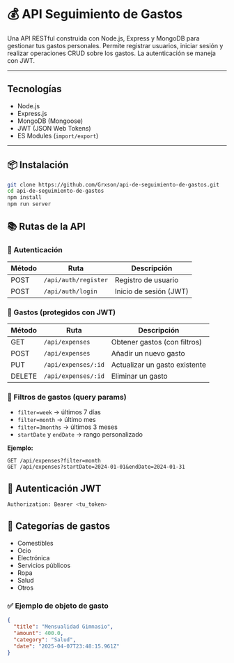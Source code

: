 # 💰 API Seguimiento de Gastos

Una API RESTful construida con Node.js, Express y MongoDB para gestionar tus gastos personales. Permite registrar usuarios, iniciar sesión y realizar operaciones CRUD sobre los gastos. La autenticación se maneja con JWT.

---

## Tecnologías

- Node.js
- Express.js
- MongoDB (Mongoose)
- JWT (JSON Web Tokens)
- ES Modules (`import/export`)

---

## 📦 Instalación

```bash
git clone https://github.com/Grxson/api-de-seguimiento-de-gastos.git
cd api-de-seguimiento-de-gastos
npm install
npm run server
```

## 📚 Rutas de la API

### 🔐 Autenticación

| Método | Ruta                 | Descripción            |
| ------ | -------------------- | ---------------------- |
| POST   | `/api/auth/register` | Registro de usuario    |
| POST   | `/api/auth/login`    | Inicio de sesión (JWT) |

### 💸 Gastos (protegidos con JWT)

| Método | Ruta                | Descripción                   |
| ------ | ------------------- | ----------------------------- |
| GET    | `/api/expenses`     | Obtener gastos (con filtros)  |
| POST   | `/api/expenses`     | Añadir un nuevo gasto         |
| PUT    | `/api/expenses/:id` | Actualizar un gasto existente |
| DELETE | `/api/expenses/:id` | Eliminar un gasto             |

### 🔎 Filtros de gastos (query params)

- `filter=week` → últimos 7 días
- `filter=month` → último mes
- `filter=3months` → últimos 3 meses
- `startDate` y `endDate` → rango personalizado

**Ejemplo:**

```http
GET /api/expenses?filter=month
GET /api/expenses?startDate=2024-01-01&endDate=2024-01-31
```

## 🔐 Autenticación JWT

```bash
Authorization: Bearer <tu_token>
```

## 📁 Categorías de gastos

- Comestibles
- Ocio
- Electrónica
- Servicios públicos
- Ropa
- Salud
- Otros

### ✅ Ejemplo de objeto de gasto

```json
{
  "title": "Mensualidad Gimnasio",
  "amount": 400.0,
  "category": "Salud",
  "date": "2025-04-07T23:48:15.961Z"
}
```
